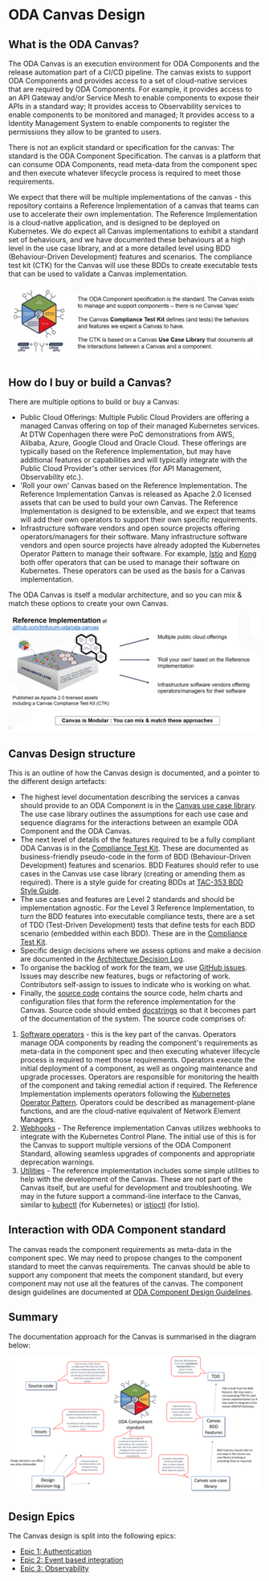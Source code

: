 # ODA Canvas Design

## What is the ODA Canvas?

The ODA Canvas is an execution environment for ODA Components and the release automation part of a CI/CD pipeline. The canvas exists to support ODA Components and provides access to a set of cloud-native services that are required by ODA Components. For example, it provides access to an API Gateway and/or Service Mesh to enable components to expose their APIs in a standard way; It provides access to Observability services to enable components to be monitored and managed; It provides access to a Identity Management System to enable components to register the permissions they allow to be granted to users. 

There is not an explicit standard or specification for the canvas: The standard is the ODA Component Specification. The canvas is a platform that can consume ODA Components, read meta-data from the component spec and then execute whatever lifecycle process is required to meet those requirements. 

We expect that there will be multiple implementations of the canvas - this repository contains a Reference Implementation of a canvas that teams can use to accelerate their own implementation. The Reference Implementation is a cloud-native application, and is designed to be deployed on Kubernetes. We do expect all Canvas implementations to exhibit a standard set of behaviours, and we have documented these behaviours at a high level in the use case library, and at a more detailed level using BDD (Behaviour-Driven Development) features and scenarios. The compliance test kit (CTK) for the Canvas will use these BDDs to create executable tests that can be used to validate a Canvas implementation.

![What is a Canvas](What-is-a-Canvas.png)

## How do I buy or build a Canvas?

There are multiple options to build or buy a Canvas:

* Public Cloud Offerings: Multiple Public Cloud Providers are offering a managed Canvas offering on top of their managed Kubernetes services. At DTW Copenhagen there were PoC demonstrations from AWS, Alibaba, Azure, Google Cloud and Oracle Cloud. These offerings are typically based on the Reference Implementation, but may have additional features or capabilities and will typically integrate with the Public Cloud Provider's other services (for API Management, Observability etc.).
* 'Roll your own' Canvas based on the Reference Implementation. The Reference Implementation Canvas is released as Apache 2.0 licensed assets that can be used to build your own Canvas. The Reference Implementation is designed to be extensible, and we expect that teams will add their own operators to support their own specific requirements. 
* Infrastructure software vendors and open source projects offering operators/managers for their software. Many infrastructure software vendors and open source projects have already adopted the Kubernetes Operator Pattern to manage their software. For example, [Istio](https://istio.io/latest/docs/setup/install/operator/) and [Kong](https://docs.konghq.com/kubernetes-ingress-controller/2.0.x/deployment/kubernetes-operator/) both offer operators that can be used to manage their software on Kubernetes. These operators can be used as the basis for a Canvas implementation.

The ODA Canvas is itself a modular architecture, and so you can mix & match these options to create your own Canvas. 

![Canvas Options](How-do-I-build-or-buy-a-Canvas.png)

## Canvas Design structure

This is an outline of how the Canvas design is documented, and a pointer to the different design artefacts:
* The highest level documentation describing the services a canvas should provide to an ODA Component is in the [Canvas use case library](usecase-library/README.md). The use case library outlines the assumptions for each use case and sequence diagrams for the interactions between an example ODA Component and the ODA Canvas.
* The next level of details of the features required to be a fully compliant ODA Canvas is in the [Compliance Test Kit](compliance-test-kit/README.md). These are documented as business-friendly pseudo-code in the form of BDD (Behaviour-Driven Development) features and scenarios. BDD Features should refer to use cases in the Canvas use case library (creating or amending them as required). There is a style guide for creating BDDs at [TAC-353 BDD Style Guide](https://projects.tmforum.org/jira/browse/TAC-353).
* The use cases and features are Level 2 standards and should be implementation agnostic. For the Level 3 Reference Implementation, to turn the BDD features into executable compliance tests, there are a set of TDD (Test-Driven Development) tests that define tests for each BDD scenario (embedded within each BDD). These are in the [Compliance Test Kit](compliance-test-kit/README.md).
* Specific design decisions where we assess options and make a decision are documented in the [Architecture Decision Log](https://github.com/tmforum-oda/oda-ca-docs/tree/master/Decision-Log/README.md).
* To organise the backlog of work for the team, we use [GitHub issues](https://github.com/tmforum-oda/oda-canvas/issues). Issues may describe new features, bugs or refactoring of work. Contributors self-assign to issues to indicate who is working on what. 
* Finally, the [source code](../source/README.md) contains the source code, helm charts and configuration files that form the reference implementation for the Canvas. Source code should embed [docstrings](https://en.wikipedia.org/wiki/Docstring) so that it becomes part of the documentation of the system. The source code comprises of:
1. [Software operators](/source/operators) - this is the key part of the canvas. Operators manage ODA components by reading the component's requirements as meta-data in the component spec and then executing whatever lifecycle process is required to meet those requirements. Operators execute the initial deployment of a component, as well as ongoing maintenance and upgrade processes. Operators are responsible for monitoring the health of the component and taking remedial action if required. The Reference Implementation implements operators following the [Kubernetes Operator Pattern](https://kubernetes.io/docs/concepts/extend-kubernetes/operator/). Operators could be described as management-plane functions, and are the cloud-native equivalent of Network Element Managers.
2. [Webhooks](/source/webhooks) - The Reference implementation Canvas utilizes webhooks to integrate with the Kubernetes Control Plane. The initial use of this is for the Canvas to support multiple versions of the ODA Component Standard, allowing seamless upgrades of components and appropriate deprecation warnings.
3. [Utilities](/source/utilities) - The reference implementation includes some simple utilities to help with the development of the Canvas. These are not part of the Canvas itself, but are useful for development and troubleshooting. We may in the future support a command-line interface to the Canvas, similar to [kubectl](https://kubernetes.io/docs/reference/kubectl/) (for Kubernetes) or [istioctl](https://istio.io/latest/docs/ops/diagnostic-tools/istioctl/) (for Istio).

## Interaction with ODA Component standard

The canvas reads the component requirements as meta-data in the component spec. We may need to propose changes to the component standard to meet the canvas requirements. The canvas should be able to support any component that meets the component standard, but every component may not use all the features of the canvas. The component design guidelines are documented at [ODA Component Design Guidelines](../oda-ca-docs/ODAComponentDesignGuidelines.md).

## Summary

The documentation approach for the Canvas is summarised in the diagram below:

![Canvas Documentation](CanvasDocumentation.png)

## Design Epics

The Canvas design is split into the following epics:

* [Epic 1: Authentication](Authentication-design.md)
* [Epic 2: Event based integration](Event-based-integration-design.md)
* [Epic 3: Observability](Observability-design.md)